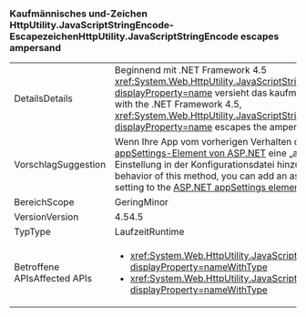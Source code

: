 ### <a name="httputilityjavascriptstringencode-escapes-ampersand"></a><span data-ttu-id="d8102-101">Kaufmännisches und-Zeichen HttpUtility.JavaScriptStringEncode-Escapezeichen</span><span class="sxs-lookup"><span data-stu-id="d8102-101">HttpUtility.JavaScriptStringEncode escapes ampersand</span></span>

|   |   |
|---|---|
|<span data-ttu-id="d8102-102">Details</span><span class="sxs-lookup"><span data-stu-id="d8102-102">Details</span></span>|<span data-ttu-id="d8102-103">Beginnend mit .NET Framework 4.5 <xref:System.Web.HttpUtility.JavaScriptStringEncode(System.String)?displayProperty=name> versieht das kaufmännische und-Zeichen (&amp;) Zeichen.</span><span class="sxs-lookup"><span data-stu-id="d8102-103">Starting with the .NET Framework 4.5, <xref:System.Web.HttpUtility.JavaScriptStringEncode(System.String)?displayProperty=name> escapes the ampersand (&amp;) character.</span></span>|
|<span data-ttu-id="d8102-104">Vorschlag</span><span class="sxs-lookup"><span data-stu-id="d8102-104">Suggestion</span></span>|<span data-ttu-id="d8102-105">Wenn Ihre App vom vorherigen Verhalten dieser Methode abhängig ist, können Sie dem [appSettings-Element von ASP.NET](https://msdn.microsoft.com/library/hh975440.aspx) eine „aspnet:JavaScriptDoNotEncodeAmpersand“-Einstellung in der Konfigurationsdatei hinzufügen.</span><span class="sxs-lookup"><span data-stu-id="d8102-105">If your app depends on the previous behavior of this method, you can add an aspnet:JavaScriptDoNotEncodeAmpersand setting to the [ASP.NET appSettings element](https://msdn.microsoft.com/library/hh975440.aspx) in your configuration file.</span></span>|
|<span data-ttu-id="d8102-106">Bereich</span><span class="sxs-lookup"><span data-stu-id="d8102-106">Scope</span></span>|<span data-ttu-id="d8102-107">Gering</span><span class="sxs-lookup"><span data-stu-id="d8102-107">Minor</span></span>|
|<span data-ttu-id="d8102-108">Version</span><span class="sxs-lookup"><span data-stu-id="d8102-108">Version</span></span>|<span data-ttu-id="d8102-109">4.5</span><span class="sxs-lookup"><span data-stu-id="d8102-109">4.5</span></span>|
|<span data-ttu-id="d8102-110">Typ</span><span class="sxs-lookup"><span data-stu-id="d8102-110">Type</span></span>|<span data-ttu-id="d8102-111">Laufzeit</span><span class="sxs-lookup"><span data-stu-id="d8102-111">Runtime</span></span>|
|<span data-ttu-id="d8102-112">Betroffene APIs</span><span class="sxs-lookup"><span data-stu-id="d8102-112">Affected APIs</span></span>|<ul><li><xref:System.Web.HttpUtility.JavaScriptStringEncode(System.String)?displayProperty=nameWithType></li><li><xref:System.Web.HttpUtility.JavaScriptStringEncode(System.String,System.Boolean)?displayProperty=nameWithType></li></ul>|

